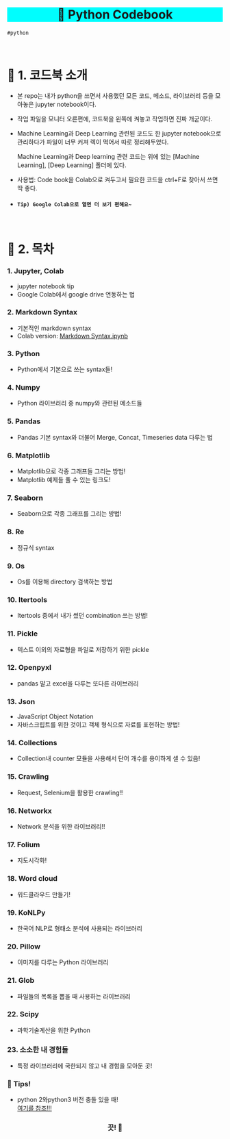 <h1 align="center" style="background-color:#00FEFE"><strong>🔎 Python Codebook</strong></h3>

`#python`

<br>
 
# 🚦 1. 코드북 소개
 - 본 repo는 내가 python을 쓰면서 사용했던 모든 코드, 메소드, 라이브러리 등을 모아놓은 jupyter notebook이다.
 - 작업 파일을 모니터 오른편에, 코드북을 왼쪽에 켜놓고 작업하면 진짜 개굳이다.
 - Machine Learning과 Deep Learning 관련된 코드도 한 jupyter notebook으로 관리하다가 파일이 너무 커져 렉이 먹어서 따로 정리해두었다.
 
   Machine Learning과 Deep learning 관련 코드는 위에 있는 [Machine Learning], [Deep Learning] 폴더에 있다.
 - 사용법: Code book을 Colab으로 켜두고서 필요한 코드을 ctrl+F로 찾아서 쓰면 딱 좋다.
 - #### `Tip) Google Colab으로 열면 더 보기 편해요~`
<br>

# 🚦 2. 목차

### 1. Jupyter, Colab
  - jupyter notebook tip
  - Google Colab에서 google drive 연동하는 법
  
### 2. Markdown Syntax
  - 기본적인 markdown syntax
  - Colab version: [Markdown Syntax.ipynb](https://colab.research.google.com/github/hw79chopin/Python3-Codebook/blob/master/2.%20Markdown%20Syntax/%5BMarkdown%20Syntax%5D%20Python3%20Codebook.ipynb)
  
### 3. Python
  - Python에서 기본으로 쓰는 syntax들!
  
### 4. Numpy
  - Python 라이브러리 중 numpy와 관련된 메소드들
  
### 5. Pandas
  - Pandas 기본 syntax와 더불어 Merge, Concat, Timeseries data 다루는 법
  
### 6. Matplotlib
  - Matplotlib으로 각종 그래프들 그리는 방법!
  - Matplotlib 예제들 풀 수 있는 링크도!
  
### 7. Seaborn
  - Seaborn으로 각종 그래프를 그리는 방법!
  
### 8. Re
  - 정규식 syntax
  
### 9. Os
  - Os를 이용해 directory 검색하는 방법
  
### 10. Itertools
  - Itertools 중에서 내가 썼던 combination 쓰는 방법!
  
### 11. Pickle
  - 텍스트 이외의 자료형을 파일로 저장하기 위한 pickle
  
### 12. Openpyxl
  - pandas 말고 excel을 다루는 또다른 라이브러리
  
### 13. Json
  - JavaScript Object Notation
  - 자바스크립트를 위한 것이고 객체 형식으로 자료를 표현하는 방법!
  
### 14. Collections
  - Collection내 counter 모듈을 사용해서 단어 개수를 용이하게 셀 수 있음!
  
### 15. Crawling
  - Request, Selenium을 활용한 crawling!!
  
### 16. Networkx
  - Network 분석을 위한 라이브러리!!
  
### 17. Folium
  - 지도시각화!
  
### 18. Word cloud
  - 워드클라우드 만들기!
  
### 19. KoNLPy
  - 한국어 NLP로 형태소 분석에 사용되는 라이브러리
  
### 20. Pillow
  - 이미지를 다루는 Python 라이브러리

### 21. Glob
  - 파일들의 목록을 뽑을 때 사용하는 라이브러리

### 22. Scipy
  - 과학기술계산을 위한 Python 
  
### 23. 소소한 내 경험들
  - 특정 라이브러리에 국한되지 않고 내 경험을 모아둔 곳!

### 🚦 Tips!
- python 2와python3 버전 충돌 있을 때!  
[여기를 참조!!!](https://djangoworld.tistory.com/18)

<h3 align="center"><strong>끗! 🙌</strong></h3>
